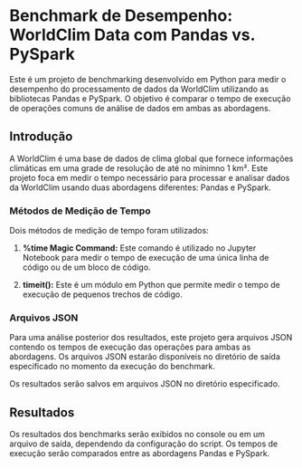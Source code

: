 # Benchmark de Desempenho: WorldClim Data com Pandas vs. PySpark

Este é um projeto de benchmarking desenvolvido em Python para medir o desempenho do processamento de dados da WorldClim utilizando as bibliotecas Pandas e PySpark. O objetivo é comparar o tempo de execução de operações comuns de análise de dados em ambas as abordagens.

## Introdução

A WorldClim é uma base de dados de clima global que fornece informações climáticas em uma grade de resolução de até no mínimno 1 km². Este projeto foca em medir o tempo necessário para processar e analisar dados da WorldClim usando duas abordagens diferentes: Pandas e PySpark.

### Métodos de Medição de Tempo

Dois métodos de medição de tempo foram utilizados:

1. **%time Magic Command:** Este comando é utilizado no Jupyter Notebook para medir o tempo de execução de uma única linha de código ou de um bloco de código.

2. **timeit():** Este é um módulo em Python que permite medir o tempo de execução de pequenos trechos de código.

### Arquivos JSON

Para uma análise posterior dos resultados, este projeto gera arquivos JSON contendo os tempos de execução das operações para ambas as abordagens. Os arquivos JSON estarão disponíveis no diretório de saída especificado no momento da execução do benchmark.

Os resultados serão salvos em arquivos JSON no diretório especificado.

## Resultados

Os resultados dos benchmarks serão exibidos no console ou em um arquivo de saída, dependendo da configuração do script. Os tempos de execução serão comparados entre as abordagens Pandas e PySpark.
